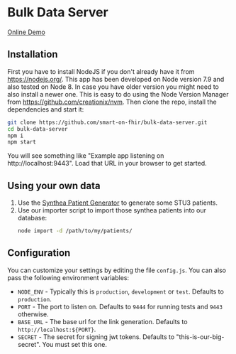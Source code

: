 # Bulk Data Server

<a href="https://bulk-data.smarthealthit.org" target="_blank">Online Demo</a>


## Installation
First you have to install NodeJS if you don't already have it from https://nodejs.org/. This app has been developed on Node version 7.9 and also tested on Node 8. In case you have older version you might need to also install a newer one. This is easy to do using the Node Version Manager from https://github.com/creationix/nvm. Then clone the repo, install the dependencies and start it:

```sh
git clone https://github.com/smart-on-fhir/bulk-data-server.git
cd bulk-data-server
npm i
npm start
```
You will see something like "Example app listening on http://localhost:9443". Load that URL in your browser to get started.

## Using your own data
1. Use the <a href="https://synthetichealth.github.io/synthea/" target="_blank">Synthea Patient Generator</a> to generate some STU3 patients.
2. Use our importer script to import those synthea patients into our database:
   ```sh
   node import -d /path/to/my/patients/
   ```

## Configuration

You can customize your settings by editing the file `config.js`. You can also pass the following environment variables:

- `NODE_ENV` - Typically this is `production`, `development` or `test`. Defaults to `production`.
- `PORT` - The port to listen on. Defaults to `9444` for running tests and `9443` otherwise.
- `BASE_URL` - The base url for the link generation. Defaults to `http://localhost:${PORT}`.
- `SECRET` - The secret for signing jwt tokens. Defaults to "this-is-our-big-secret". You must set this one.
